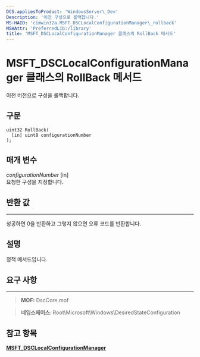 ```yaml
---
DCS.appliesToProduct: 'WindowsServer\_Dev'
Description: '이전 구성으로 롤백합니다.'
MS-HAID: 'cimwin32a.MSFT_DSCLocalConfigurationManager\_rollback'
MSHAttr: 'PreferredLib:/library'
title: 'MSFT_DSCLocalConfigurationManager 클래스의 RollBack 메서드'
---
```


# MSFT_DSCLocalConfigurationManager 클래스의 RollBack 메서드

이전 버전으로 구성을 롤백합니다.

구문
------

```mof
uint32 RollBack(
  [in] uint8 configurationNumber
);
```

매개 변수
----------

*configurationNumber* \[in\]  
요청한 구성을 지정합니다. 

## 반환 값
------------

성공하면 0을 반환하고 그렇지 않으면 오류 코드를 반환합니다.

## 설명

정적 메서드입니다.

## 요구 사항
------------
>**MOF:** DscCore.mof

>**네임스페이스**: Root\Microsoft\Windows\DesiredStateConfiguration


## 참고 항목


[**MSFT_DSCLocalConfigurationManager**](msft-dsclocalconfigurationmanager.md)


 

 





<!--HONumber=Apr16_HO2-->


